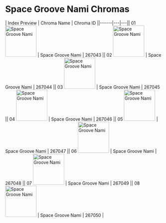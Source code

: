# Space Groove Nami Chromas

| Index  Preview | Chroma Name | Chroma ID ||------|---|---|| 01  <img src='https://raw.communitydragon.org/latest/plugins/rcp-be-lol-game-data/global/default/v1/champion-chroma-images/267/267043.png' alt='Space Groove Nami' width='100'> | Space Groove Nami | 267043 || 02  <img src='https://raw.communitydragon.org/latest/plugins/rcp-be-lol-game-data/global/default/v1/champion-chroma-images/267/267044.png' alt='Space Groove Nami' width='100'> | Space Groove Nami | 267044 || 03  <img src='https://raw.communitydragon.org/latest/plugins/rcp-be-lol-game-data/global/default/v1/champion-chroma-images/267/267045.png' alt='Space Groove Nami' width='100'> | Space Groove Nami | 267045 || 04  <img src='https://raw.communitydragon.org/latest/plugins/rcp-be-lol-game-data/global/default/v1/champion-chroma-images/267/267046.png' alt='Space Groove Nami' width='100'> | Space Groove Nami | 267046 || 05  <img src='https://raw.communitydragon.org/latest/plugins/rcp-be-lol-game-data/global/default/v1/champion-chroma-images/267/267047.png' alt='Space Groove Nami' width='100'> | Space Groove Nami | 267047 || 06  <img src='https://raw.communitydragon.org/latest/plugins/rcp-be-lol-game-data/global/default/v1/champion-chroma-images/267/267048.png' alt='Space Groove Nami' width='100'> | Space Groove Nami | 267048 || 07  <img src='https://raw.communitydragon.org/latest/plugins/rcp-be-lol-game-data/global/default/v1/champion-chroma-images/267/267049.png' alt='Space Groove Nami' width='100'> | Space Groove Nami | 267049 || 08  <img src='https://raw.communitydragon.org/latest/plugins/rcp-be-lol-game-data/global/default/v1/champion-chroma-images/267/267050.png' alt='Space Groove Nami' width='100'> | Space Groove Nami | 267050 |